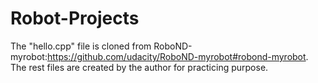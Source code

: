 # Robot-Projects

The "hello.cpp" file is cloned from RoboND-myrobot:https://github.com/udacity/RoboND-myrobot#robond-myrobot.
The rest files are created by the author for practicing purpose.
